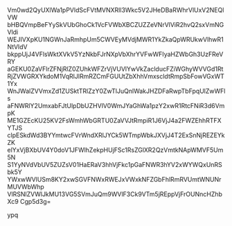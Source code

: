 Vm0wd2QyUXlWa1pPVldScFVtMVNXRll3Wkc5V2JHeDBaRWhrVlUxV2NEQlVW
bHBQVmpBeFYySkVUbGhoCk1VcFVWbXBCZUZZeVNrVlViR2hvQ2sxVmNGVldi
WEJIVXpKU1NGWnJaRmhpUm5CWVEyMVdjMWR1YkZkaQpWRUkwVlhwR1NtVldV
bkppUjJ4VFlsWktXVkV5YzNkbFJrNXpVbXhrYVFwWFIyaHZWbGh3UzFReVRY
aGEKU0ZaVFlrZFNjRlZ0ZUhkWFZrVjVUVlYwVkZaclducFZiWGhyWVVGd1Rt
RjZVWGRXYkdoM1VqRlJlRmRZCmFGUUtZbXhhVmxscldtRmpSbFowVGxWT1Yx
WnJWalZVVmxZd1ZUSktTRlZzY0ZwTlJuQnlWakJHZDFaRwpTbFpqUlZwWFls
aFNWRlY2UmxabFJtUlpDbUZHVlV0WmJYaGhWa1pzY2xwR1RtcFNiR3d6VmpK
ME1GZEcKU25KV2FsWmhWbGRTU0ZaVVJtRmpiR1J6VjJ4a2FWZEhhRTFXYTJS
clpESkdWd3BYYmtwcFVrWndXRlJYCk5WTmpWbkJXVjJ4T2ExSnNjREZEYkZK
elYxVjBXbUV4Y0doV1JFWlhZekpHUjFSc1RsZGlXR2QzVmtkNApWMVF5Um5N
S1YyNVdVbUV5ZUZsV01HaERaV3hhVjFkc1pGaFNWR3hYV2xWYWQxUnRSbk5Y
YWxwWVlUSm8KY2xwSGVFNWxRWEJxVWxkNFZGbFhlRmRVUmtWNUNrMUVWbWhp
VlRSNlZVWlJkMU13VG5SVmJuQm9WVlF3Ck9VTm5jREppVjFrOUNncHZhbXc9
Cgp5d3g=

ypq